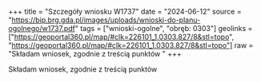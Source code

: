 +++
title = "Szczegóły wniosku W1737"
date = "2024-06-12"
source = "https://bip.brg.gda.pl/images/uploads/wnioski-do-planu-ogolnego/w1737.pdf"
tags = ["wnioski-ogolne", "obręb: 0303"]
geolinks = ["https://geoportal360.pl/map/#clk=226101_1.0303.827/8&stl=topo", "https://geoportal360.pl/map/#clk=226101_1.0303.827/8&stl=topo"]
raw = "Składam wniosek, zgodnie z treścią punktów "
+++

Składam wniosek, zgodnie z treścią punktów 


